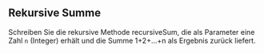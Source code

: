 ## Rekursive Summe

Schreiben Sie die rekursive Methode recursiveSum, die als Parameter eine Zahl `n` (Integer) erhält und die Summe 1+2+…+n als Ergebnis zurück liefert.